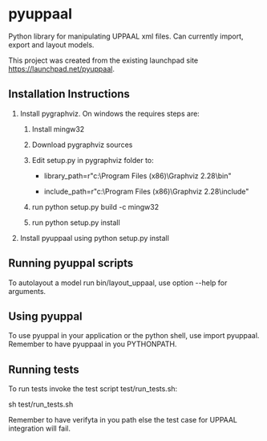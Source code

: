 # pyuppaal
Python library for manipulating UPPAAL xml files. Can currently import, export and layout models.

This project was created from the existing launchpad site https://launchpad.net/pyuppaal.

## Installation Instructions 

1) Install pygraphviz. On windows the requires steps are:

    1) Install mingw32

    2) Download pygraphviz sources

    3) Edit setup.py in pygraphviz folder to:

        * library_path=r"c:\Program Files (x86)\Graphviz 2.28\bin"

        * include_path=r"c:\Program Files (x86)\Graphviz 2.28\include"

    4) run python setup.py build -c mingw32

    5) run python setup.py install
  
2) Install pyuppaal using python setup.py install

## Running pyuppal scripts

To autolayout a model run bin/layout_uppaal, use option --help for arguments.

## Using pyuppal

To use pyuppal in your application or the python shell, use import pyuppaal. 
Remember to have pyuppaal in you PYTHONPATH.

## Running tests
To run tests invoke the test script test/run_tests.sh:

sh test/run_tests.sh

Remember to have verifyta in you path else the test case for UPPAAL integration
will fail. 
